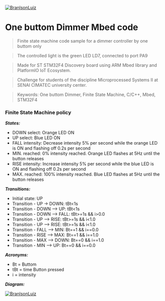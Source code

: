 <a href="https://github.com/branilson"><img src="https://github.com/branilson/1BtDimmer/raw/master/img/1BtD.png" title="Branilson Luiz" alt="BranlsonLuiz"></a>

<!-- [![Branilson Luiz(https://github.com/branilson/1BtDimmer/raw/master/img/1BtD.png](https://github.com/branilson) -->


# One buttom Dimmer Mbed code

> Finite state machine code sample for a dimmer controller by one buttom only

> The controlled light is the green LED LD7, connected to port PA9

> Made for ST STM32F4 Discovery board using ARM Mbed library and PlatformIO IoT Ecosystem.

> Challenge for students of the discipline Microprocessed Systems II at SENAI CIMATEC university center.

> Keywords: One buttom Dimmer, Finite State Machine, C/C++, Mbed, STM32F4

### Finite State Machine policy

***States:***
- DOWN select: Orange LED ON
- UP select: Blue LED ON
- FALL intensity: Decrease intensity 5% per second while the orange LED is ON and flashing off 0.2s per second
- MIN. reached: 0% intensity reached. Orange LED flashes at 5Hz until the button releases
- RISE intensity: Increase intensity 5% per second while the blue LED is ON and flashing off 0.2s per second
- MAX. reached: 100% intensity reached. Blue LED flashes at 5Hz until the button releases

***Transitions:***
- Initial state: UP
- Transition - UP -> DOWN: tBt<1s
- Transition - DOWN --> UP: tBt<1s
- Transition - DOWN --> FALL: tBt>=1s && i>0.0
- Transition - UP --> RISE: tBt>=1s && i<1.0
- Transition - UP --> RISE: tBt>=1s && i<1.0 
- Transition - FALL --> MIN: Bt==1 && i==0.0
- Transition - RISE --> MAX: Bt==1 && i==1.0
- Transition - MAX --> DOWN: Bt==0 && i==1.0
- Transition - MIN --> UP: Bt==0 && i==0.0

***Acronyms:***
- Bt = Buttom
- tBt =  time Button pressed
- i = intensity

***Diagram:***

<a href="https://github.com/branilson"><img src="https://github.com/branilson/1BtDimmer/raw/master/img/FSM_1BtD.png" title="Branilson Luiz" alt="BranlsonLuiz"></a>